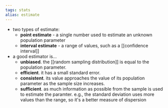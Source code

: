 ```yaml
---
tags: stats
alias: estimate
---
```


- two types of estimate:
	- **point estimate** - a single number used to estimate an unknown population parameter
	- **interval estimate** - a range of values, such as a [[confidence interval]]
- a good estimator is...
	- **unbiased**. the [[random sampling distribution]] is equal to the population parameter.
	- **efficient**. it has a small standard error.
	- **consistent**. its value approaches the value of its population parameter as the sample size increases.
	- **sufficient**. as much information as possible from the sample is used to estimate the paramter. e.g., the standard deviation uses more values than the range, so it's a better measure of dispersion